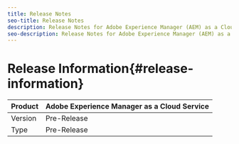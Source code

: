```yaml
---
title: Release Notes
seo-title: Release Notes
description: Release Notes for Adobe Experience Manager (AEM) as a Cloud Service. 
seo-description: Release Notes for Adobe Experience Manager (AEM) as a Cloud Service. 
---
```


# Release Information{#release-information}

| Product | Adobe Experience Manager as a Cloud Service |
|--- |--- |
| Version | Pre-Release |
| Type | Pre-Release |
<!--
| Availablity date | Continuous Update |
-->